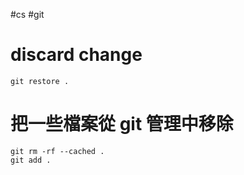 #cs #git

# discard change 
```shell
git restore .
```

# 把一些檔案從 git 管理中移除
```shell
git rm -rf --cached .
git add .
```